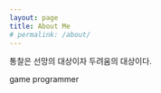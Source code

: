 ```yaml
---
layout: page
title: About Me
# permalink: /about/
---
```


통찰은 선망의 대상이자 두려움의 대상이다.

game programmer



